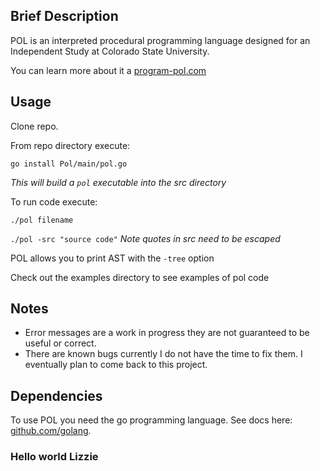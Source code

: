 ## Brief Description
POL is an interpreted procedural programming language designed
for an Independent Study at Colorado State University.

You can learn more about it a [program-pol.com](program-pol.com)

## Usage
Clone repo.

From repo directory execute: 

`go install Pol/main/pol.go`

*This will build a `pol` executable into the src directory*

To run code execute: 

`./pol filename`
                     
`./pol -src "source code"` *Note quotes in src need to be escaped*

POL allows you to print AST with the `-tree` option

Check out the examples directory to see examples of pol code

## Notes
* Error messages are a work in progress they are not guaranteed to be useful or correct.
* There are known bugs currently I do not have the time to fix them. I eventually plan to
  come back to this project.

## Dependencies
To use POL you need the go programming language. See docs here: [github.com/golang](https://github.com/golang).


### Hello world Lizzie
